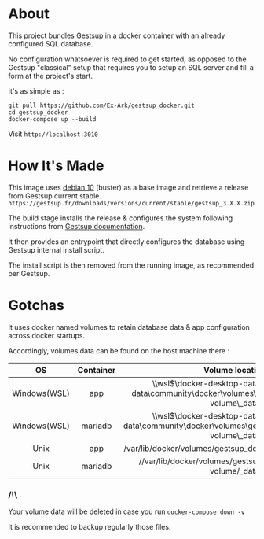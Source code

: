 # About

This project bundles [Gestsup](https://gestsup.fr/) in a docker container with an already configured SQL database.

No configuration whatsoever is required to get started, as opposed to the Gestsup "classical" setup that requires you to setup an SQL server and fill a form at the project's start. 

It's as simple as :
```
git pull https://github.com/Ex-Ark/gestsup_docker.git
cd gestsup_docker
docker-compose up --build
```

Visit
`http://localhost:3010`

# How It's Made

This image uses [debian 10](https://hub.docker.com/_/debian/) (buster) as a base image and retrieve a release from Gestsup current stable.
`https://gestsup.fr/downloads/versions/current/stable/gestsup_3.X.X.zip`

The build stage installs the release & configures the system following instructions from [Gestsup documentation](https://gestsup.fr/index.php?page=support#44).

It then provides an entrypoint that directly configures the database using Gestsup internal install script.

The install script is then removed from the running image, as recommended per Gestsup.
# Gotchas

It uses docker named volumes to retain database data & app configuration across docker startups.

Accordingly, volumes data can be found on the host machine there :

| OS  | Container | Volume location |         
| :---------------: | :-----:| :-----:|
| Windows(WSL)  |   app        | \\\wsl$\docker-desktop-data\version-pack-data\community\docker\volumes\gestsup_docker_app-volume\\_data  |
| Windows(WSL)  |   mariadb             |   \\\wsl$\docker-desktop-data\version-pack-data\community\docker\volumes\gestsup_docker_mariadb-volume\\_data |
| Unix  | app          |    /var/lib/docker/volumes/gestsup_docker_app-volume/_data |
| Unix  | mariadb          |    //var/lib/docker/volumes/gestsup_docker_mariadb-volume/_data |

### /!\ 
Your volume data will be deleted in case you run
`docker-compose down -v`

It is recommended to backup regularly those files.
